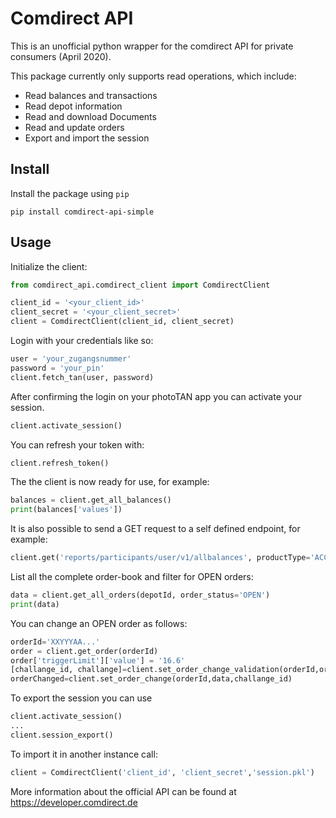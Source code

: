 # Comdirect API

This is an unofficial python wrapper for the comdirect API for private consumers (April 2020).

This package currently only supports read operations, which include:

* Read balances and transactions
* Read depot information
* Read and download Documents
* Read and update orders
* Export and import the session

## Install

Install the package using `pip`

```shell script
pip install comdirect-api-simple
```

## Usage

Initialize the client:

```python
from comdirect_api.comdirect_client import ComdirectClient

client_id = '<your_client_id>'
client_secret = '<your_client_secret>'
client = ComdirectClient(client_id, client_secret)
```


Login with your credentials like so:

```python
user = 'your_zugangsnummer'
password = 'your_pin'
client.fetch_tan(user, password)
```
After confirming the login on your photoTAN app you can activate your session.

```python
client.activate_session()
```
You can refresh your token with:

```python
client.refresh_token()
```

The the client is now ready for use, for example:

```python
balances = client.get_all_balances()
print(balances['values'])
```

It is also possible to send a GET request to a self defined endpoint, for example:

```python
client.get('reports/participants/user/v1/allbalances', productType='ACCOUNT')
```

List all the complete order-book and filter for OPEN orders:

```python
data = client.get_all_orders(depotId, order_status='OPEN')
print(data)
```

You can change an OPEN order as follows:

```python
orderId='XXYYYAA...'
order = client.get_order(orderId)
order['triggerLimit']['value'] = '16.6'
[challange_id, challange]=client.set_order_change_validation(orderId,order)
orderChanged=client.set_order_change(orderId,data,challange_id)
```

To export the session you can use

```python
client.activate_session()
...
client.session_export()
```

To import it in another instance call:

```python
client = ComdirectClient('client_id', 'client_secret','session.pkl')
```

More information about the official API can be found at https://developer.comdirect.de

